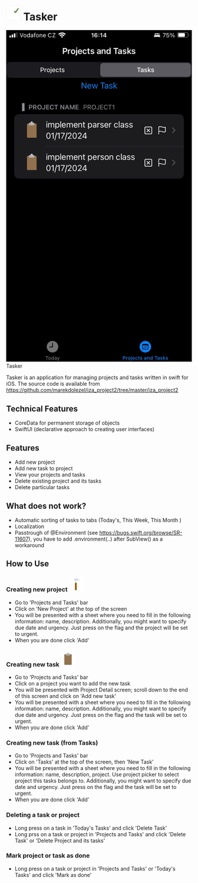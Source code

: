 #  <img src="./iza_project2/Assets.xcassets/AppIcon.appiconset/60.png" alt="drawing" width="40"/> Tasker

  <img src="522ABD8C-F587-4928-BF2D-714353232B12_1_102_o.jpeg" alt="Screenshot of the application" /> Tasker

Tasker is an application for managing projects and tasks written in swift for iOS. The source code is available from https://github.com/marekdolezel/iza_project2/tree/master/iza_project2

## Technical Features
- CoreData for permanent storage of objects
- SwiftUI (declarative approach to creating user interfaces)

## Features
- Add new project 
- Add new task to project
- View your projects and tasks
- Delete existing project and its tasks
- Delete particular tasks

## What does not work?
- Automatic sorting of tasks to tabs (Today's, This Week, This Month )
- Localization
- Passtrough of @Environment (see https://bugs.swift.org/browse/SR-11607), you have to add .environment(..) after SubView() as a workaround 

## How to Use

### Creating new project <img src="./iza_project2/Assets.xcassets/project.imageset/project_1x.png" alt="drawing" width="40"/>
- Go to 'Projects and Tasks' bar 
- Click on 'New Project' at the top of the screen
- You will be presented with a sheet where you need to fill in the following information: name, description. Additionally, you might want to specify due date and urgency. Just press on the flag and the project will be set to urgent. 
- When you are done click 'Add'

### Creating new task <img src="./iza_project2/Assets.xcassets/task.imageset/task_1x.png" alt="drawing" width="40"/>

- Go to 'Projects and Tasks' bar
- Click on a project you want to add the new task
- You will be presented with Project Detail screen; scroll down to the end of this screen and click on 'Add new task'
- You will be presented with a sheet where you need to fill in the following information: name, description. Additionally, you might want to specify due date and urgency. Just press on the flag and the task will be set to urgent. 
- When you are done click 'Add'

### Creating new task (from Tasks)
- Go to 'Projects and Tasks' bar 
- Click on 'Tasks' at the top of the screen, then 'New Task'
- You will be presented with a sheet where you need to fill in the following information: name, description, project. Use project picker to select project this tasks belongs to. Additionally, you might want to specify due date and urgency. Just press on the flag and the task will be set to urgent. 
- When you are done click 'Add'

### Deleting a task or project
- Long press on a task in 'Today's Tasks' and click 'Delete Task'
- Long prss on a task or project in 'Projects and Tasks' and click 'Delete Task' or 'Delete Project and its tasks'

### Mark project or task as done
- Long press on a task or project  in 'Projects and Tasks' or 'Today's Tasks' and click 'Mark as done'



